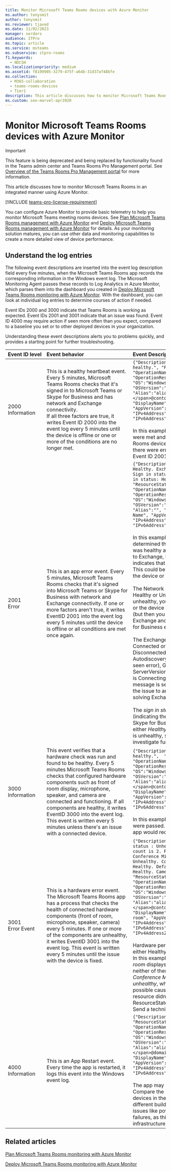 ```yaml
---
title: Monitor Microsoft Teams Rooms devices with Azure Monitor
ms.author: tonysmit
author: tonysmit
ms.reviewer: tjaved
ms.date: 11/02/2023
manager: serdars
audience: ITPro
ms.topic: article
ms.service: msteams
ms.subservice: itpro-rooms
f1.keywords: 
  - NOCSH
ms.localizationpriority: medium
ms.assetid: f8109905-3279-475f-a64b-31d37af48bfe
ms.collection: 
  - M365-collaboration
  - teams-rooms-devices
  - Tier1
description: This article discusses how to monitor Microsoft Teams Rooms devices in an integrated manner using Azure Monitor.
ms.custom: seo-marvel-apr2020
---
```


# Monitor Microsoft Teams Rooms devices with Azure Monitor

> [!IMPORTANT]
> This feature is being deprecated and being replaced by functionality found in the Teams admin center and Teams Rooms Pro Management portal. See [Overview of the Teams Rooms Pro Management portal](../rooms/rooms-pro-management.md) for more information.

This article discusses how to monitor Microsoft Teams Rooms in an integrated manner using Azure Monitor.

[!INCLUDE [teams-pro-license-requirement](../includes/teams-pro-license-requirement.md)]

You can configure Azure Monitor to provide basic telemetry to help you monitor Microsoft Teams meeting rooms devices. See [Plan Microsoft Teams Rooms management with Azure Monitor](azure-monitor-plan.md) and [Deploy Microsoft Teams Rooms management with Azure Monitor](azure-monitor-deploy.md) for details. As your monitoring solution matures, you can use other data and monitoring capabilities to create a more detailed view of device performance.

## Understand the log entries

The following event descriptions are inserted into the event log description field every five minutes, when the Microsoft Teams Rooms app records the corresponding information in the Windows event log. The Microsoft Monitoring Agent passes these records to Log Analytics in Azure Monitor, which parses them into the dashboard you created in [Deploy Microsoft Teams Rooms monitoring with Azure Monitor](azure-monitor-deploy.md). With the dashboard, you can look at individual log entries to determine courses of action if needed.

Event IDs 2000 and 3000 indicate that Teams Rooms is working as expected. Event IDs 2001 and 3001 indicate that an issue was found. Event ID 4000 may require action if seen more often than you expect, compared to a baseline you set or to other deployed devices in your organization.

Understanding these event descriptions alerts you to problems quickly, and provides a starting point for further troubleshooting.

| Event&nbsp;ID&nbsp;level|Event&nbsp;behavior&nbsp;&nbsp;&nbsp;&nbsp;&nbsp;&nbsp;&nbsp;&nbsp;&nbsp;&nbsp;&nbsp;&nbsp;&nbsp;&nbsp;&nbsp;&nbsp;&nbsp;&nbsp;&nbsp;&nbsp;&nbsp;&nbsp;&nbsp;&nbsp;&nbsp;&nbsp;&nbsp;&nbsp;&nbsp;&nbsp;&nbsp;&nbsp;|Event&nbsp;Description&nbsp;&nbsp;&nbsp;&nbsp;&nbsp;&nbsp;&nbsp;&nbsp;&nbsp;&nbsp;&nbsp;&nbsp;&nbsp;&nbsp;&nbsp;&nbsp;&nbsp;&nbsp;&nbsp;&nbsp;&nbsp;&nbsp;&nbsp;&nbsp;&nbsp;&nbsp;&nbsp;&nbsp;&nbsp;&nbsp;&nbsp;&nbsp;|
|:---    |:---   |:---  |
| 2000  <br> Information | This is a healthy heartbeat event. Every 5 minutes, Microsoft Teams Rooms checks that it's signed in to Microsoft Teams or Skype for Business and has network and Exchange connectivity. <br> If all three factors are true, it writes Event ID 2000 into the event log every 5 minutes until the device is offline or one or more of the conditions are no longer met. | `{"Description":"Heartbeat is healthy.", "ResourceState":"Healthy", "OperationName":"Heartbeat", "OperationResult":"Pass", "OS":"Windows 10", "OSVersion":"10.0.14393.693", "Alias":"alias<span></span>@contoso.com",  "DisplayName":"Display name", "AppVersion":"1.0.38.0", "IPv4Address":"10.10.10.10",  "IPv6Address":"IP v6 address"}` <br><br> In this example, all heartbeat conditions were met and the Microsoft Teams Rooms device was marked as healthy. If there were errors, the app would record Event ID 2001 instead. |
| 2001  <br> Error | This is an app error event. Every 5 minutes, Microsoft Teams Rooms checks that it's signed into Microsoft Teams or Skype for Business with network and Exchange connectivity. If one or more factors aren't true, it writes EventID 2001 into the event log every 5 minutes until the device is offline or all conditions are met once again.  | `{"Description":"Network status : Healthy. Exchange status : Connected. Sign in status: Unhealthy. Teams sign in status: Healthy.", "ResourceState":"Unhealthy", "OperationName":"Heartbeat", "OperationResult":"Fail", "OS":"Windows 10", "OSVersion":"10.0.14393.693", "Alias":"", "DisplayName":"Display Name", "AppVersion":"1.0.38.0", "IPv4Address":"10.10.10.10", "IPv6Address":"ip v6 address"}` <br><br>  In this example, Microsoft Teams Rooms determined that the network connection was healthy and the app was connected to Exchange, but the bolded portion indicates that the app isn't connected. This could be a configuration issue on the device or host.  <br> <br> The Network status shows as either Healthy or Unhealthy. If the status is unhealthy, you may have a network issue or the device may have been unplugged (but then you would probably also have Exchange and Microsoft Teams or Skype for Business errors).  <br><br> The Exchange Status shows as either Connected or one of the following: Disconnected, Connecting, AutodiscoveryError (the most commonly seen error), GeneralError, or ServerVersionNotSupported. If the status is Connecting, wait until the next health message is sent, for other errors refer the issue to an admin with experience in solving Exchange issues.  <br><br>  The _sign in status_/_Teams sign in status_ (indicating the app is signed in to either Skype for Business or Teams) shows as either _Healthy_ or _Unhealthy_. If the status is unhealthy, send a technician to investigate further. |
| 3000  <br> Information | This event verifies that a hardware check was run and found to be healthy. Every 5 minutes Microsoft Teams Rooms checks that configured hardware components such as front of room display, microphone, speaker, and camera are connected and functioning. If all components are healthy, it writes EventID 3000 into the event log. This event is written every 5 minutes unless there's an issue with a connected device.  <br> | `{"Description":"HardwareCheckEngine is healthy.",  "ResourceState":"Healthy", "OperationName":"HardwareCheckEngine",  "OperationResult":"Pass", "OS":"Windows 10",  "OSVersion":"10.0.14393.693", "Alias":"alias<span></span>@contoso.com", "DisplayName":"Display Name", "AppVersion":"1.0.38.0",  "IPv4Address":"10.10.10.10", "IPv6Address":"ip v6 address"}` <br><br> In this example, all hardware checks were passed. If there were errors,   the app would record Event ID 3001 instead. |
| 3001  <br> Error Event  | This is a hardware error event. The Microsoft Teams Rooms app has a process that checks the health of connected hardware components (front of room, microphone, speaker, camera) every 5 minutes. If one or more of the components are unhealthy, it writes EventID 3001 into the event log. This event is written every 5 minutes until the issue with the device is fixed.   | `{"Description":" Front of Room Display status : Unhealthy. Configured display count is 2. Real display count is 0. Conference Microphone status : Unhealthy. Conference Speaker status : Healthy. Default Speaker status : Healthy. Camera status : Healthy.", "ResourceState":"Unhealthy", "OperationName":"HardwareCheckEngine", "OperationResult":"Fail", "OS":"Windows 10", "OSVersion":"10.0.14393.1198", "Alias":"alias<span></span>@contoso.com", "DisplayName":"Yosemite conference room", "AppVersion":"2.0.58.0", "IPv4Address":"10.10.10.10", "IPv6Address":"IPv6Address", "IPv4Address2":"10.10.10.10"}` <br><br>  Hardware peripherals are shown as either Healthy or Unhealthy. <br> In this example, there are two _front of room_ displays configured, and currently neither of them is available. The _Conference Microphone status_ is _unhealthy_, which could have several possible causes. Since at least one resource didn't pass the check, the ResourceState is listed as Unhealthy. Send a technician to investigate further. |
| 4000  <br> Information  <br> | This is an App Restart event. Every time the app is restarted, it logs this event into the Windows event log.  <br> | `{"Description":"App restarts.", "ResourceState":"Healthy", "OperationName":"Restart", "OperationResult":"Pass", "OS":"Windows 10", "OSVersion":"10.0.14393.693", "Alias":"alias<span></span>@domain.com", "DisplayName":"Display Name", "AppVersion":"1.0.38.0", "IPv4Address":"10.10.10.10", "IPv6Address":"ip v6 address"}` <br><br> The app may restart for various reasons. Compare the restart frequency of devices in the same building and in different buildings. Keep in mind known issues like power fluctuations and failures, as this may provide clues to infrastructure problems.|

## Related articles
 

[Plan Microsoft Teams Rooms monitoring with Azure Monitor](azure-monitor-plan.md)

[Deploy Microsoft Teams Rooms monitoring with Azure Monitor](azure-monitor-deploy.md)
